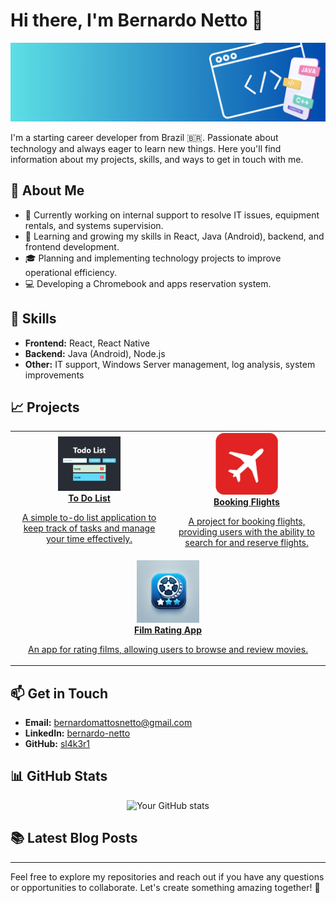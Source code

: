 # Hi there, I'm Bernardo Netto 👋

![Profile Banner](https://github.com/sl4k3r1/sl4k3r1/blob/main/Banner%20para%20Linkedin%20capa%20de%20perfil%20%20para%20programador%20%20%5BTamanho%20original%5D.png)

I'm a starting career developer from Brazil 🇧🇷. Passionate about technology and always eager to learn new things. Here you'll find information about my projects, skills, and ways to get in touch with me.

## 🌟 About Me
- 🔭 Currently working on internal support to resolve IT issues, equipment rentals, and systems supervision.
- 🌱 Learning and growing my skills in React, Java (Android), backend, and frontend development.
- 🎓 Planning and implementing technology projects to improve operational efficiency.
- 💻 Developing a Chromebook and apps reservation system.

## 🚀 Skills
- **Frontend:** React, React Native
- **Backend:** Java (Android), Node.js
- **Other:** IT support, Windows Server management, log analysis, system improvements

## 📈 Projects

<p align="center">
<table>
  <tr>
    <td align="center" width="50%">
      <a href="https://to-do-list-lquc94buy-bernardo-nettos-projects.vercel.app">
        <img src="https://github.com/sl4k3r1/To_Do_List/raw/main/screenshot.png" alt="To Do List" width="100">
        <br>
        <strong>To Do List</strong>
        <br>
        <p>A simple to-do list application to keep track of tasks and manage your time effectively.</p>
      </a>
    </td>
    <td align="center" width="50%">
      <a href="https://github.com/sl4k3r1/2022-1-DEV-WEB-14">
        <img src="https://github.com/sl4k3r1/2022-1-DEV-WEB-14/blob/master/flight/static/img/icon.png" alt="Booking Flights" width="100">
        <br>
        <strong>Booking Flights</strong>
        <br>
        <p>A project for booking flights, providing users with the ability to search for and reserve flights.</p>
      </a>
    </td>
  </tr>
  <tr>
    <td align="center" colspan="2">
      <a href="https://github.com/sl4k3r1/Film_Rating_App">
        <img src="https://github.com/sl4k3r1/sl4k3r1/blob/main/Design%20sem%20nome.png" alt="Film Rating App" width="100">
        <br>
        <strong>Film Rating App</strong>
        <br>
        <p>An app for rating films, allowing users to browse and review movies.</p>
      </a>
    </td>
  </tr>
</table>
</p>

## 📫 Get in Touch
- **Email:** [bernardomattosnetto@gmail.com](mailto:bernardomattosnetto@gmail.com)
- **LinkedIn:** [bernardo-netto](https://www.linkedin.com/in/bernardo-netto/)
- **GitHub:** [sl4k3r1](https://github.com/sl4k3r1)

## 📊 GitHub Stats
<p align="center">
  <img src="https://github-readme-stats.vercel.app/api?username=sl4k3r1&show_icons=true&theme=radical" alt="Your GitHub stats">
</p>

## 📚 Latest Blog Posts
<!-- BLOG-POST-LIST:START -->
<!-- BLOG-POST-LIST:END -->

---

Feel free to explore my repositories and reach out if you have any questions or opportunities to collaborate. Let's create something amazing together! 🚀
